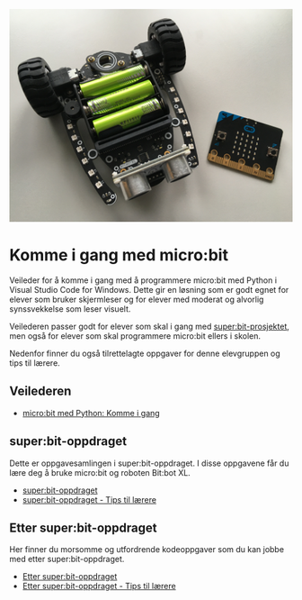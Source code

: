 ![micro:bit og Bit:bot XL](https://github.com/oivron/komme-i-gang-microbit/blob/master/img/microbit-og-Bitbot.JPG)

# Komme i gang med micro:bit
Veileder for å komme i gang med å programmere micro:bit med Python i Visual Studio Code for Windows.
Dette gir en løsning som er godt egnet for elever som bruker skjermleser og for elever med moderat og alvorlig synssvekkelse som leser visuelt.

Veilederen passer godt for elever som skal i gang med [super:bit-prosjektet](https://www.superbit.no/), men også for elever som skal programmere micro:bit ellers i skolen.

Nedenfor finner du også tilrettelagte oppgaver for denne elevgruppen og tips til lærere.

## Veilederen
- [micro:bit med Python: Komme i gang](https://github.com/oivron/komme-i-gang-microbit/wiki/micro:bit-med-Python:-Komme-i-gang)

## super:bit-oppdraget
Dette er oppgavesamlingen i super:bit-oppdraget. I disse oppgavene får du lære deg å bruke micro:bit og roboten Bit:bot XL.
- [super:bit-oppdraget](https://github.com/oivron/komme-i-gang-microbit/blob/master/superbit-oppdraget.md)
- [super:bit-oppdraget - Tips til lærere](https://github.com/oivron/komme-i-gang-microbit/blob/master/superbit-oppdraget-tips.md)

## Etter super:bit-oppdraget
Her finner du morsomme og utfordrende kodeoppgaver som du kan jobbe med etter super:bit-oppdraget.
- [Etter super:bit-oppdraget](https://github.com/oivron/komme-i-gang-microbit/blob/master/etter-superbit-oppdraget.md)
- [Etter super:bit-oppdraget - Tips til lærere](https://github.com/oivron/komme-i-gang-microbit/blob/master/etter-superbit-oppdraget-tips.md)
